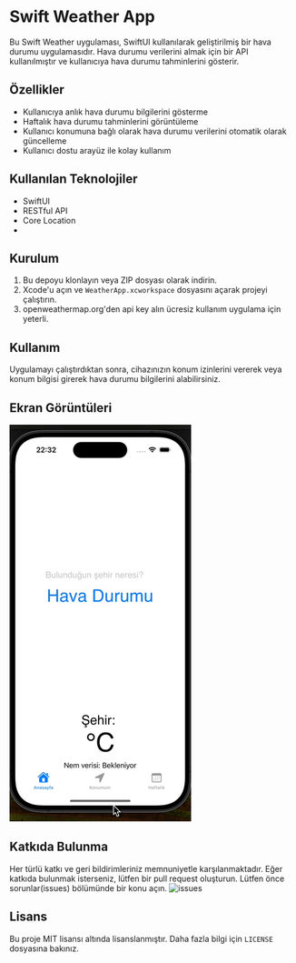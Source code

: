 # Swift Weather App
Bu Swift Weather uygulaması, SwiftUI kullanılarak geliştirilmiş bir hava durumu uygulamasıdır. Hava durumu verilerini almak için bir API kullanılmıştır ve kullanıcıya hava durumu tahminlerini gösterir.

## Özellikler

- Kullanıcıya anlık hava durumu bilgilerini gösterme
- Haftalık hava durumu tahminlerini görüntüleme
- Kullanıcı konumuna bağlı olarak hava durumu verilerini otomatik olarak güncelleme
- Kullanıcı dostu arayüz ile kolay kullanım

## Kullanılan Teknolojiler

- SwiftUI
- RESTful API
- Core Location
-

## Kurulum

1. Bu depoyu klonlayın veya ZIP dosyası olarak indirin.
2. Xcode'u açın ve `WeatherApp.xcworkspace` dosyasını açarak projeyi çalıştırın.
3. openweathermap.org'den api key alın ücresiz kullanım uygulama için yeterli. 
## Kullanım

Uygulamayı çalıştırdıktan sonra, cihazınızın konum izinlerini vererek veya konum bilgisi girerek hava durumu bilgilerini alabilirsiniz.

## Ekran Görüntüleri

![Weather App Demo](https://github.com/developersailor/WeatherApp/raw/main/appv03.gif)



## Katkıda Bulunma

Her türlü katkı ve geri bildirimleriniz memnuniyetle karşılanmaktadır. Eğer katkıda bulunmak isterseniz, lütfen bir pull request oluşturun. Lütfen önce sorunlar(issues) bölümünde bir konu açın.
![issues]([text](https://github.com/developersailor/WeatherApp/issues/new))
## Lisans
Bu proje MIT lisansı altında lisanslanmıştır. Daha fazla bilgi için `LICENSE` dosyasına bakınız.
